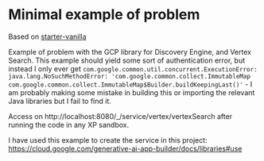 # Minimal example of problem

Based on [starter-vanilla](https://github.com/enonic/starter-vanilla)

Example of problem with the GCP library for Discovery Engine, and Vertex Search. This example should yield some sort of authentication error, but instead I only ever get `com.google.common.util.concurrent.ExecutionError: java.lang.NoSuchMethodError: 'com.google.common.collect.ImmutableMap com.google.common.collect.ImmutableMap$Builder.buildKeepingLast()'` - I am probably making some mistake in building this or importing the relevant Java libraries but I fail to find it.

Access on http://localhost:8080/_/service/vertex/vertexSearch after running the code in any XP sandbox.

I have used this example to create the service in this project: https://cloud.google.com/generative-ai-app-builder/docs/libraries#use
